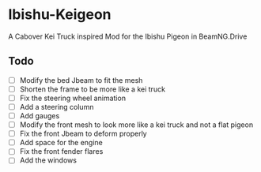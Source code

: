 # Ibishu-Keigeon
A Cabover Kei Truck inspired Mod for the Ibishu Pigeon in BeamNG.Drive

## Todo
- [ ] Modify the bed Jbeam to fit the mesh
- [ ] Shorten the frame to be more like a kei truck
- [ ] Fix the steering wheel animation
- [ ] Add a steering column
- [ ] Add gauges
- [ ] Modify the front mesh to look more like a kei truck and not a flat pigeon
- [ ] Fix the front Jbeam to deform properly
- [ ] Add space for the engine
- [ ] Fix the front fender flares
- [ ] Add the windows